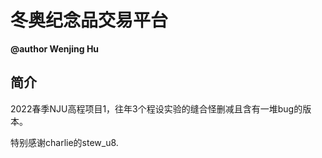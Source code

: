 # 冬奥纪念品交易平台

**@author Wenjing Hu**

## 简介

2022春季NJU高程项目1，往年3个程设实验的缝合怪删减且含有一堆bug的版本。

特别感谢charlie的stew_u8.